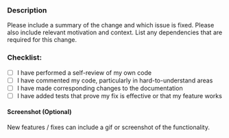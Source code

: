 ### Description

Please include a summary of the change and which issue is fixed. Please also include relevant motivation and context. List any dependencies that are required for this change.

### Checklist:

- [ ] I have performed a self-review of my own code
- [ ] I have commented my code, particularly in hard-to-understand areas
- [ ] I have made corresponding changes to the documentation
- [ ] I have added tests that prove my fix is effective or that my feature works

#### Screenshot (Optional)

New features / fixes can include a gif or screenshot of the functionality.
